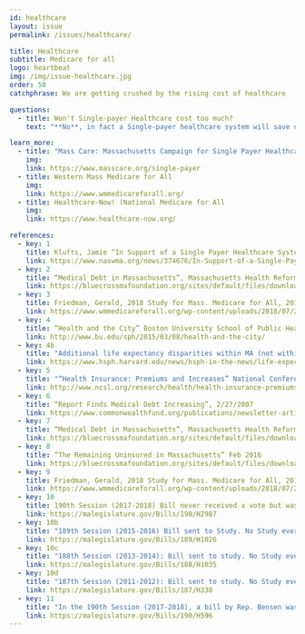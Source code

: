 ```yaml
---
id: healthcare
layout: issue
permalink: /issues/healthcare/

title: Healthcare
subtitle: Medicare for all
logo: heartbeat
img: /img/issue-healthcare.jpg
order: 50
catchphrase: We are getting crushed by the rising cost of healthcare

questions:
  - title: Won't Single-payer Healthcare cost too much?
    text: "**No**, in fact a Single-payer healthcare system will save up to $21 billion per year.  Much of that cost savings come from reduced insurance company overhead.  Instead of paying premiums, co-pays, and a litany of other confusing charges, you will pay a small tax -- smaller than what you're already paying for healthcare."

learn_more:
  - title: "Mass Care: Massachusetts Campaign for Single Payer Healthcare"
    img:
    link: https://www.masscare.org/single-payer
  - title: Western Mass Medicare for All
    img:
    link: https://www.wmmedicareforall.org/
  - title: Healthcare-Now! (National Medicare for All
    img:
    link: https://www.healthcare-now.org/

references:
  - key: 1
    title: Klufts, Jamie “In Support of a Single Payer Healthcare System”, NASW-MA, 11/14/2017
    link: https://www.naswma.org/news/374676/In-Support-of-a-Single-Payer-Health-Care-System.htm
  - key: 2
    title: “Medical Debt in Massachusetts”, Massachusetts Health Reform Survey, 2012
    link: https://bluecrossmafoundation.org/sites/default/files/download/publication/MHRS-2012_debt_infographic.pdf
  - key: 3
    title: Friedman, Gerald, 2018 Study for Mass. Medicare for All, 2018
    link: https://www.wmmedicareforall.org/wp-content/uploads/2018/07/2019-DATA-final-Friedman.pdf
  - key: 4
    title: “Health and the City” Boston University School of Public Health, March 8, 2015
    link: http://www.bu.edu/sph/2015/03/08/health-and-the-city/
  - key: 4b
    title: "Additional life expectancy disparities within MA (not within Boston): “Disparities in life expectancy in Massachusetts driven by societal factors,” Harvard T. H. Chan School of Public Health, 2018"
    link: https://www.hsph.harvard.edu/news/hsph-in-the-news/life-expectancy-disparities-massachusetts-societal-factors/
  - key: 5
    title: "“Health Insurance: Premiums and Increases” National Conference of State Legislatures, 12/4/2018"
    link: http://www.ncsl.org/research/health/health-insurance-premiums.aspx
  - key: 6
    title: “Report Finds Medical Debt Increasing”, 2/27/2007
    link: https://www.commonwealthfund.org/publications/newsletter-article/report-finds-medical-debt-increasing
  - key: 7
    title: “Medical Debt in Massachusetts”, Massachusetts Health Reform Survey, 2012
    link: https://bluecrossmafoundation.org/sites/default/files/download/publication/MHRS-2012_debt_infographic.pdf
  - key: 8
    title: “The Remaining Uninsured in Massachusetts” Feb 2016
    link: https://bluecrossmafoundation.org/sites/default/files/download/publication/Remaining_Uninsured_Final.pdf
  - key: 9
    title: Friedman, Gerald, 2018 Study for Mass. Medicare for All, 2018
    link: https://www.wmmedicareforall.org/wp-content/uploads/2018/07/2019-DATA-final-Friedman.pdf
  - key: 10
    title: 190th Session (2017-2018) Bill never received a vote but was instead “combined” with dozens of other healthcare bills into a new draft which didn’t establish Medicare for all.
    link: https://malegislature.gov/Bills/190/H2987
  - key: 10b
    title: "189th Session (2015-2016) Bill sent to Study. No Study ever conducted"
    link: https://malegislature.gov/Bills/189/H1026
  - key: 10c
    title: "188th Session (2013-2014): Bill sent to study. No Study ever conducted"
    link: https://malegislature.gov/Bills/188/H1035
  - key: 10d
    title: "187th Session (2011-2012): Bill sent to study. No Study ever conducted"
    link: https://malegislature.gov/Bills/187/H338
  - key: 11
    title: "In the 190th Session (2017-2018), a bill by Rep. Bensen was introduced to study the costs of a single payer healthcare system. The bill was “combined” with many other Healthcare bills in H4605, but without the single payer benchmark study."
    link: https://malegislature.gov/Bills/190/H596
---
```

